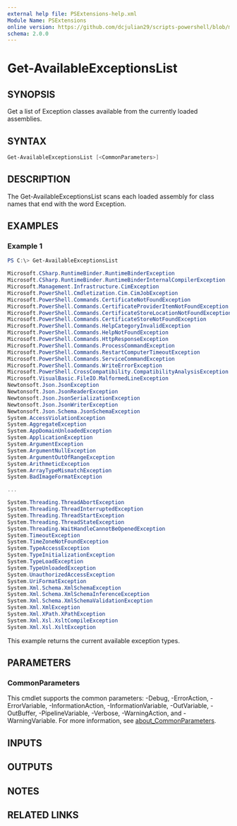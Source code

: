 ```yaml
---
external help file: PSExtensions-help.xml
Module Name: PSExtensions
online version: https://github.com/dcjulian29/scripts-powershell/blob/main/Modules/PSExtensions/docs/Get-AvailableExceptionsList.md
schema: 2.0.0
---
```


# Get-AvailableExceptionsList

## SYNOPSIS

Get a list of Exception classes available from the currently loaded assemblies.

## SYNTAX

```powershell
Get-AvailableExceptionsList [<CommonParameters>]
```

## DESCRIPTION

The Get-AvailableExceptionsList scans each loaded assembly for class names that end with the word Exception.

## EXAMPLES

### Example 1

```powershell
PS C:\> Get-AvailableExceptionsList

Microsoft.CSharp.RuntimeBinder.RuntimeBinderException
Microsoft.CSharp.RuntimeBinder.RuntimeBinderInternalCompilerException
Microsoft.Management.Infrastructure.CimException
Microsoft.PowerShell.Cmdletization.Cim.CimJobException
Microsoft.PowerShell.Commands.CertificateNotFoundException
Microsoft.PowerShell.Commands.CertificateProviderItemNotFoundException
Microsoft.PowerShell.Commands.CertificateStoreLocationNotFoundException
Microsoft.PowerShell.Commands.CertificateStoreNotFoundException
Microsoft.PowerShell.Commands.HelpCategoryInvalidException
Microsoft.PowerShell.Commands.HelpNotFoundException
Microsoft.PowerShell.Commands.HttpResponseException
Microsoft.PowerShell.Commands.ProcessCommandException
Microsoft.PowerShell.Commands.RestartComputerTimeoutException
Microsoft.PowerShell.Commands.ServiceCommandException
Microsoft.PowerShell.Commands.WriteErrorException
Microsoft.PowerShell.CrossCompatibility.CompatibilityAnalysisException
Microsoft.VisualBasic.FileIO.MalformedLineException
Newtonsoft.Json.JsonException
Newtonsoft.Json.JsonReaderException
Newtonsoft.Json.JsonSerializationException
Newtonsoft.Json.JsonWriterException
Newtonsoft.Json.Schema.JsonSchemaException
System.AccessViolationException
System.AggregateException
System.AppDomainUnloadedException
System.ApplicationException
System.ArgumentException
System.ArgumentNullException
System.ArgumentOutOfRangeException
System.ArithmeticException
System.ArrayTypeMismatchException
System.BadImageFormatException

...

System.Threading.ThreadAbortException
System.Threading.ThreadInterruptedException
System.Threading.ThreadStartException
System.Threading.ThreadStateException
System.Threading.WaitHandleCannotBeOpenedException
System.TimeoutException
System.TimeZoneNotFoundException
System.TypeAccessException
System.TypeInitializationException
System.TypeLoadException
System.TypeUnloadedException
System.UnauthorizedAccessException
System.UriFormatException
System.Xml.Schema.XmlSchemaException
System.Xml.Schema.XmlSchemaInferenceException
System.Xml.Schema.XmlSchemaValidationException
System.Xml.XmlException
System.Xml.XPath.XPathException
System.Xml.Xsl.XsltCompileException
System.Xml.Xsl.XsltException
```

This example returns the current available exception types.

## PARAMETERS

### CommonParameters

This cmdlet supports the common parameters: -Debug, -ErrorAction, -ErrorVariable, -InformationAction, -InformationVariable, -OutVariable, -OutBuffer, -PipelineVariable, -Verbose, -WarningAction, and -WarningVariable. For more information, see [about_CommonParameters](http://go.microsoft.com/fwlink/?LinkID=113216).

## INPUTS

## OUTPUTS

## NOTES

## RELATED LINKS
